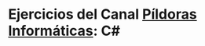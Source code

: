 ﻿# Ejercicios del Canal [Píldoras Informáticas](https://www.youtube.com/watch?v=6EBNIgkrU74&list=PLU8oAlHdN5BmpIQGDSHo5e1r4ZYWQ8m4B): C#
 

